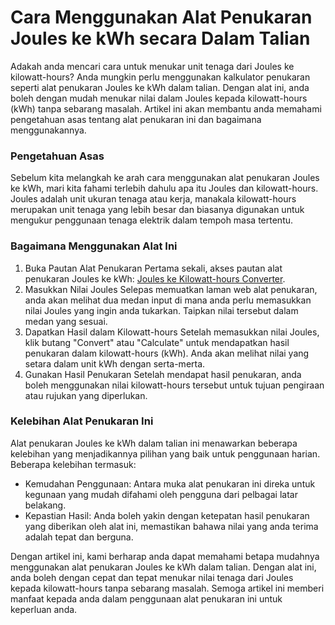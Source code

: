 Cara Menggunakan Alat Penukaran Joules ke kWh secara Dalam Talian
=================================================================

Adakah anda mencari cara untuk menukar unit tenaga dari Joules ke kilowatt-hours? Anda mungkin perlu menggunakan kalkulator penukaran seperti alat penukaran Joules ke kWh dalam talian. Dengan alat ini, anda boleh dengan mudah menukar nilai dalam Joules kepada kilowatt-hours (kWh) tanpa sebarang masalah. Artikel ini akan membantu anda memahami pengetahuan asas tentang alat penukaran ini dan bagaimana menggunakannya.

### Pengetahuan Asas

Sebelum kita melangkah ke arah cara menggunakan alat penukaran Joules ke kWh, mari kita fahami terlebih dahulu apa itu Joules dan kilowatt-hours. Joules adalah unit ukuran tenaga atau kerja, manakala kilowatt-hours merupakan unit tenaga yang lebih besar dan biasanya digunakan untuk mengukur penggunaan tenaga elektrik dalam tempoh masa tertentu.

### Bagaimana Menggunakan Alat Ini

1. Buka Pautan Alat Penukaran Pertama sekali, akses pautan alat penukaran Joules ke kWh: [Joules ke Kilowatt-hours Converter](https://www.onlinecalculatorsfree.com/ms/convert/joules-to-kilowatt-hours.html).
2. Masukkan Nilai Joules Selepas memuatkan laman web alat penukaran, anda akan melihat dua medan input di mana anda perlu memasukkan nilai Joules yang ingin anda tukarkan. Taipkan nilai tersebut dalam medan yang sesuai.
3. Dapatkan Hasil dalam Kilowatt-hours Setelah memasukkan nilai Joules, klik butang "Convert" atau "Calculate" untuk mendapatkan hasil penukaran dalam kilowatt-hours (kWh). Anda akan melihat nilai yang setara dalam unit kWh dengan serta-merta.
4. Gunakan Hasil Penukaran Setelah mendapat hasil penukaran, anda boleh menggunakan nilai kilowatt-hours tersebut untuk tujuan pengiraan atau rujukan yang diperlukan.

### Kelebihan Alat Penukaran Ini

Alat penukaran Joules ke kWh dalam talian ini menawarkan beberapa kelebihan yang menjadikannya pilihan yang baik untuk penggunaan harian. Beberapa kelebihan termasuk:

- Kemudahan Penggunaan: Antara muka alat penukaran ini direka untuk kegunaan yang mudah difahami oleh pengguna dari pelbagai latar belakang.
- Kepastian Hasil: Anda boleh yakin dengan ketepatan hasil penukaran yang diberikan oleh alat ini, memastikan bahawa nilai yang anda terima adalah tepat dan berguna.

Dengan artikel ini, kami berharap anda dapat memahami betapa mudahnya menggunakan alat penukaran Joules ke kWh dalam talian. Dengan alat ini, anda boleh dengan cepat dan tepat menukar nilai tenaga dari Joules kepada kilowatt-hours tanpa sebarang masalah. Semoga artikel ini memberi manfaat kepada anda dalam penggunaan alat penukaran ini untuk keperluan anda.